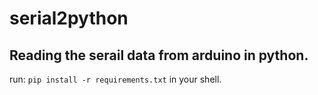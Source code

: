 # serial2python

## Reading the serail data from arduino in python.

run: `pip install -r requirements.txt` in your shell.

